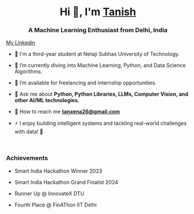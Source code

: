 <h1 align="center">Hi 👋, I'm <a href="https://github.com/tanxena" target="blank">Tanish</a></h1>
<h3 align="center">A Machine Learning Enthusiast from Delhi, India</h3>

<p align="left"> <a href="https://www.linkedin.com/in/tanxena/" target="blank"> My Linkedin </a> </p>

- 🔭 I'm a third-year student at Netaji Subhas University of Technology.

- 🌟 I’m currently diving into Machine Learning, Python, and Data Science Algorithms.

- 🤝 I’m available for freelancing and internship opportunities.

- 💬 Ask me about **Python, Python Libraries, LLMs, Computer Vision, and other AI/ML technologies.**

- 📝 How to reach me <a href="mailto:tanxena26@gmail.com">**tanxena26@gmail.com**</a>

- ⚡ I enjoy building intelligent systems and tackling real-world challenges with data! 🚀

<br/>

<h3> Achievements </h3>

  - Smart India Hackathon Winner 2023

  - Smart India Hackathon Grand Finalist 2024
    
  - Runner Up @ InnovateX DTU
    
  - Fourth Place @ FinAThon IIT Delhi
